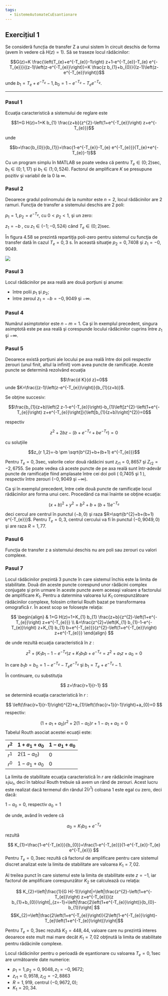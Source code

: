 ```yaml
---
tags:
  - SistemeAutomateCuEsantionare
---
```

## Exercițiul 1
  

Se consideră funcția de transfer Z a unui sistem în circuit deschis de forma (avem în vedere că $H(z)=1)$. Să se traseze locul rădăcinilor:

  

$$G(z)=K \frac{\left(T_{e}+e^{-T_{e}}-1\right) z+1-e^{-T_{e}}-T_{e} e^{-T_{e}}}{(z-1)\left(z-e^{-T_{e}}\right)}=K \frac{z b_{1}+b_{0}}{(z-1)\left(z-e^{-T_{e}}\right)}$$

  

unde $b_{1}=T_{e}+e^{-T_{e}}-1, b_{0}=1-e^{-T_{e}}-T_{e} e^{-T_{e}}$.

  

---
  

### Pasul 1

Ecuaţia caracteristică a sistemului de reglare este

  

$$1+G H(z)=1+K b_{1} \frac{z+b}{z^{2}-\left(1+e^{-T_{e}}\right) z+e^{-T_{e}}}$$

  

unde

  

$$b=\frac{b_{0}}{b_{1}}=\frac{1-e^{-T_{e}}-T_{e} e^{-T_{e}}}{T_{e}+e^{-T_{e}}-1}$$

  

Cu un program simplu în MATLAB se poate vedea că pentru $T_{e} \in(0 ; 2) \mathrm{sec}$, $b_{1} \in(0 ; 1,17)$ şi $b_{1} \in(1 ; 0,524)$. Factorul de amplificare $K$ se presupune pozitiv şi variabil de la 0 la $\infty$.

  

### Pasul 2

Deoarece gradul polinomului de la numitor este $n=2$, locul rădăcinilor are 2 ramuri. Funcţia de transfer a sistemului deschis are 2 poli:

$p_{1}=1, p_{2}=e^{-T_{e}}$, сu $0<p_{2}<1$, şi un zero:

$z_{1}=-b$ , cu $z_{1} \in(-1 ;-0,524)$ când $T_{e} \in(0 ; 2) \mathrm{sec}$.

În figura 4.58 se prezintă repartiţia poli-zero pentru sistemul cu funcţia de transfer dată în cazul $T_{e}=0,3 \mathrm{~s}$. În această situaţie $p_{2}=0,7408$ şi $z_{1}=-0,9049$.

  

![](https://cdn.mathpix.com/cropped/2024_08_09_197c17df9d350146dfb3g-2.jpg?height=883&width=1234&top_left_y=255&top_left_x=411)

### Pasul 3

Locul rădăcinilor pe axa reală are două porţiuni şi anume:

- între polii $p_{1}$ şi $p_{2}$;
- între zeroul $z_{1}=-b=-0,9049$ şi $-\infty$.
### Pasul 4

Numărul asimptotelor este $n-m=1$. Ca şi în exemplul precedent, singura asimptotă este pe axa reală şi corespunde locului rădăcinilor cuprins între $z_{1}$ şi $-\infty$.

### Pasul 5

Deoarece există porţiuni ale locului pe axa reală între doi poli respectiv zerouri (unul finit, altul la infinit) vom avea puncte de ramificaţie. Aceste puncte se determină rezolvând ecuaţia

$$\frac{d K}{d z}=0$$unde $K=\frac{(z-1)\left(z-e^{-T_{e}}\right)}{b_{1}(z+b)}$.

Se obţine succesiv:

$$\frac{b_{1}(z+b)\left(2 z-1-e^{-T_{e}}\right)-b_{1}\left[z^{2}-\left(1+e^{-T_{e}}\right) z+e^{-T_{e}}\right]}{\left[b_{1}(z+b)\right]^{2}}=0$$

respectiv

$$z^{2}+2 b z-\left(b+e^{-T_{e}}+b e^{-T_{e}}\right)=0$$

cu soluţiile

$$z_{r 1,2}=-b \pm \sqrt{b^{2}+b+(b+1) e^{-T_{e}}}$$

Pentru $T_{e}=0,3 \mathrm{sec}$, valorile celor două rădăcini sunt $z_{r 1}=0,8657$ şi $Z_{r 2}=-2,6755$. Se poate vedea că aceste puncte de pe axa reală sunt într-adevăr puncte de ramificaţie fiind amplasate între cei doi poli ( 0,7405 şi 1 ), respectiv între zerouri $(-0,9049$ şi $-\infty)$.

Ca şi în exemplul precedent, între cele două puncte de ramificaţie locul rădăcinilor are forma unui cerc. Procedând ca mai înainte se obţine ecuaţia:

$$(x+b)^{2}+y^{2}=b^{2}+b+(b+1) e^{-T_{e}}$$  

deci cercul are centrul în punctul $(-b, 0)$ şi raza $R=\sqrt{b^{2}+b+(b+1) e^{-T_{e}}}$. Pentru $T_{e}=0,3$, centrul cercului va fi în punctul $(-0,9049,0)$ şi are raza $R=1,77$.  

### Pasul 6

Funcţia de transfer z a sistemului deschis nu are poli sau zerouri cu valori complexe.

### Pasul 7

Locul rădăcinilor prezintă 3 puncte în care sistemul închis este la limita de stabilitate. Două din aceste puncte corespund unor rădăcini complex conjugate şi prin urmare în aceste puncte avem aceeaşi valoare a factorului de amplificare $K_{1}$. Pentru a datermina valoarea lui $K_{1}$ corespunzătoare rădăcinilor complexe, folosim criteriul Routh bazat pe transformarea omografică $r$. În acest scop se foloseşte relaţia:

  

$$
\begin{align}
& 1+G H(z)=1+K_{1} b_{1} \frac{z+b}{z^{2}-\left(1+e^{-T_{e}}\right) z+e^{-T_{e}}} \\
&=\frac{z^{2}+\left(K_{1} b_{1}-1-e^{-T_{e}}\right) z+K_{1} b_{1} b+e^{-T_{e}}}{z^{2}-\left(1+e^{-T_{e}}\right) z+e^{-T_{e}}}
\end{align}
$$

  

de unde rezultă ecuaţia caracteristică în $z$ :

$$
z^{2}+\left(K_{1} b_{1}-1-e^{-T_{e}}\right) z+K_{1} b_{1} b+e^{-T_{e}}=z^{2}+a_{1} z+a_{0}=0
$$

în care $b_{1} b=b_{0}=1-e^{-T_{e}}-T_{e} e^{-T_{e}}$ şi $b_{1}=T_{e}+e^{-T_{e}}-1$.

În continuare, cu substituţia

$$
z=\frac{r+1}{r-1}
$$

se determină ecuaţia caracteristică în $r$ :

$$
\left(\frac{r+1}{r-1}\right)^{2}+a_{1}\left(\frac{r+1}{r-1}\right)+a_{0}=0
$$
  respectiv:

$$
\left(1+a_{1}+a_{0}\right) r^{2}+2\left(1-a_{0}\right) r+1-a_{1}+a_{0}=0
$$
  Tabelul Routh asociat acestei ecuaţii este:

| $r^{2}$ | $1+a_{1}+a_{0}$         | $1-a_{1}+a_{0}$ |
| ------- | ----------------------- | --------------- |
| $r^{1}$ | $2\left(1-a_{0}\right)$ | 0               |
| $r^{0}$ | $1-a_{1}+a_{0}$         | 0               |

La limita de stabilitate ecuaţia caracteristică în $r$ are rădăcinile imaginare $\pm j \omega_{r}$, deci în tabloul Routh trebuie să avem un rând de zerouri. Acest lucru este realizat dacă termenul din rândul $2\left(r^{1}\right)$ coloana 1 este egal cu zero, deci dacă:

$1-a_{0}=0$, respectiv $a_{0}=1$

de unde, având în vedere că

$$
a_{0}=K_{1} b_{0}+e^{-T_{e}}
$$
rezultă

$$
K_{1}=\frac{1-e^{-T_{e}}}{b_{0}}=\frac{1-e^{-T_{e}}}{1-e^{-T_{e}}-T_{e} e^{-T_{e}}}
$$
Pentru $T_{e}=0,3 \mathrm{sec}$ rezultă că factorul de amplificare pentru care sistemul discret analizat este la limita de stabilitate are valoarea $K_{1}=7,02$.

Al treilea punct în care sistemul este la limita de stabilitate este $z=-1$, iar factorul de amplificare corespunzător $K_{2}$ se calculează cu relaţia:

$$
K_{2}=\left|\frac{1}{G H(-1)}\right|=\left|\frac{z^{2}-\left(1+e^{-T_{e}}\right) z+e^{-T_{e}}}{z b_{1}+b_{0}}\right|_{z=-1}=\left|\frac{2\left(1+e^{-T_{e}}\right)}{b_{0}-b_{1}}\right|
$$
$$K_{2}=\left|\frac{2\left(1+e^{-T_{e}}\right)}{2\left(1-e^{-T_{e}}\right)-T_{e}\left(1+e^{-T_{e}}\right)}\right|$$

Pentru $T_{e}=0,3 \mathrm{sec}$ rezultă $K_{2}=448,44$, valoare care nu prezintă interes deoarece este mult mai mare decât $K_{1}=7,02$ obţinută la limita de stabilitate pentru rădăcinile complexe.

Locul rădăcinilor pentru o perioadă de eşantionare cu valoarea $T_{e}=0,1 \mathrm{sec}$ are următoarele date numerice:

- $p_{1}=1, p_{2}=0,9048, z_{1}=-0,9672$;
- $z_{r 1}=0,9518, z_{r 2}=-2,8863$
- $R=1,919$, centrul $(-0,9672,0)$;
- $K_{1}=20,34$.
